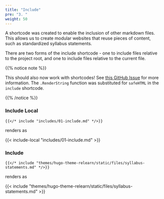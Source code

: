 ```yaml
---
title: "Include"
pre: "3. "
weight: 50
---
```


A shortcode was created to enable the inclusion of other markdown files. This allows us to create modular websites that reuse pieces of content, such as standardized syllabus statements.

There are two forms of the include shortcode - one to include files relative to the project root, and one to include files relative to the current file. 

{{% notice note %}}

This should also now work with shortcodes! See [this GitHub Issue](https://github.com/gohugoio/hugo/issues/6703) for more information. The `.RenderString` function was substituted for `safeHTML` in the `include` shortcode.

{{% /notice %}}

### Include Local

```
{{</* include "includes/01-include.md" */>}}
```

renders as

{{< include-local "includes/01-include.md" >}}

### Include

```
{{</* include "themes/hugo-theme-relearn/static/files/syllabus-statements.md" */>}}
```

renders as

{{< include "themes/hugo-theme-relearn/static/files/syllabus-statements.md" >}}